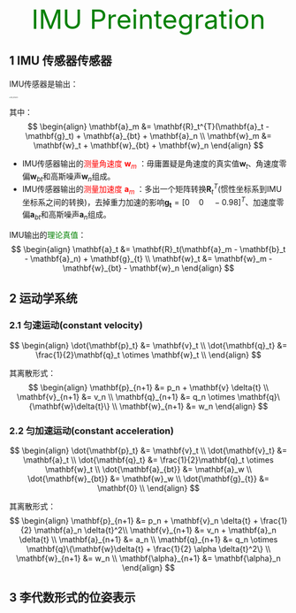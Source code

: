 <center><font color='green' size='8'> IMU Preintegration</font> </center>

## 1 IMU 传感器传感器

IMU传感器是输出：

<img src="./image/imu_sensor.bmp" alt="imu_sensor(1)" style="zoom: 15%;" />

其中：
$$
\begin{align}
\mathbf{a}_m &= \mathbf{R}_t^{T}(\mathbf{a}_t - \mathbf{g}_t) + \mathbf{a}_{bt} + \mathbf{a}_n \\
\mathbf{w}_m &= \mathbf{w}_t + \mathbf{w}_{bt} + \mathbf{w}_n
\end{align}
$$

* IMU传感器输出的<font color='red'>测量角速度 $\mathbf{w}_m$</font> ：毋庸置疑是角速度的真实值$\mathbf{w}_t$、角速度零偏$\mathbf{w}_{bt}$和高斯噪声$\mathbf{w}_n$组成。
* IMU传感器输出的<font color='red'>测量加速度 $\mathbf{a}_m$</font>  ：多出一个矩阵转换$\mathbf{R}_t^{T}$(惯性坐标系到IMU坐标系之间的转换)，去掉重力加速的影响$\mathbf{g_t} = [0\quad 0\quad-0.98]^{T}$、加速度零偏$\mathbf{a}_{bt}$和高斯噪声$\mathbf{a}_n$组成。

IMU输出的<font color='green'>理论真值</font>：
$$
\begin{align}
\mathbf{a}_t &= \mathbf{R}_t(\mathbf{a}_m - \mathbf{b}_t - \mathbf{a}_n) + \mathbf{g}_{t} \\
\mathbf{w}_t &= \mathbf{w}_m - \mathbf{w}_{bt} - \mathbf{w}_n
\end{align}
$$

## 2 运动学系统

### 2.1 匀速运动(constant velocity)

$$
\begin{align}
\dot{\mathbf{p}_t} &= \mathbf{v}_t \\
\dot{\mathbf{q}_t} &= \frac{1}{2}\mathbf{q}_t \otimes \mathbf{w}_t \\
\end{align}
$$

其离散形式：
$$
\begin{align}
\mathbf{p}_{n+1} &= p_n + \mathbf{v} \delta{t} \\
\mathbf{v}_{n+1} &= v_n 					   \\
\mathbf{q}_{n+1} &= q_n \otimes \mathbf{q}\{\mathbf{w}\delta{t}\} \\
\mathbf{w}_{n+1} &= w_n 
\end{align}
$$

### 2.2 匀加速运动(constant acceleration)

$$
\begin{align}
\dot{\mathbf{p}_t} &= \mathbf{v}_t \\
\dot{\mathbf{v}_t} &= \mathbf{a}_t \\
\dot{\mathbf{q}_t} &= \frac{1}{2}\mathbf{q}_t \otimes \mathbf{w}_t \\
\dot{\mathbf{a}_{bt}} &= \mathbf{a}_w \\
\dot{\mathbf{w}_{bt}} &= \mathbf{w}_w \\
\dot{\mathbf{g}_{t}} &= \mathbf{0} \\
\end{align}
$$

其离散形式：
$$
\begin{align}
\mathbf{p}_{n+1} &= p_n + \mathbf{v}_n \delta{t} + \frac{1}{2} \mathbf{a}_n \delta{t}^2\\
\mathbf{v}_{n+1} &= v_n + \mathbf{a}_n \delta{t} \\
\mathbf{a}_{n+1} &= a_n \\
\mathbf{q}_{n+1} &= q_n \otimes \mathbf{q}\{\mathbf{w}\delta{t} + \frac{1}{2} \alpha \delta{t}^2\} \\
\mathbf{w}_{n+1} &= w_n \\
\mathbf{\alpha}_{n+1} &= \mathbf{\alpha}_n
\end{align}
$$

## 3 李代数形式的位姿表示

